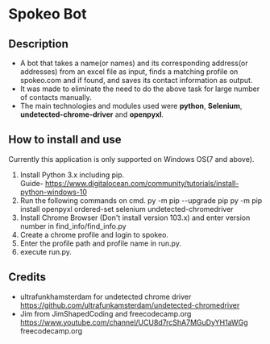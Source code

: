 # Spokeo Bot

## Description
- A bot that takes a name(or names) and its corresponding address(or addresses) from an excel file as input, finds a matching profile on spokeo.com and if found, and saves its contact information as output.
- It was made to eliminate the need to do the above task for large number of contacts manually.
- The main technologies and modules used were **python**, **Selenium**, **undetected-chrome-driver** and **openpyxl**.
 
## How to install and use
Currently this application is only supported on Windows OS(7 and above).<br>
1. Install Python 3.x including pip.<br>Guide- https://www.digitalocean.com/community/tutorials/install-python-windows-10
2. Run the following commands on cmd.
       py -m pip --upgrade pip
       py -m pip install openpyxl ordered-set selenium undetected-chromedriver
3. Install Chrome Browser (Don't install version 103.x) and enter version number in find_info/find_info.py
4. Create a chrome profile and login to spokeo.
5. Enter the profile path and profile name in run.py.
6. execute run.py.
## Credits
- ultrafunkhamsterdam for undetected chrome driver<br>https://github.com/ultrafunkamsterdam/undetected-chromedriver
- Jim from JimShapedCoding and freecodecamp.org<br>https://www.youtube.com/channel/UCU8d7rcShA7MGuDyYH1aWGg<br>freecodecamp.org

